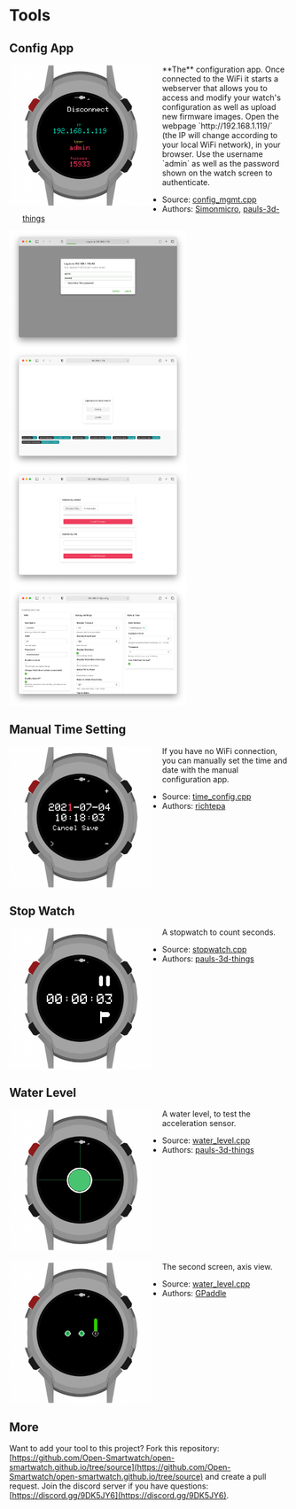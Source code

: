 # Tools

## Config App

<img src="/assets/apps/tools/app_config_osw.png" width="256px" style="float:left; margin-right:20px"/>
**The** configuration app. Once connected to the WiFi it starts a webserver that allows you to access and modify your watch's configuration as well as upload new firmware images.
Open the webpage `http://192.168.1.119/` (the IP will change according to your local WiFi network), in your browser. Use the username `admin` as well as the password shown on the watch screen to authenticate.

 * Source: [config_mgmt.cpp](https://github.com/Open-Smartwatch/open-smartwatch-os/blob/master/src/apps/tools/config_mgmt.cpp)
 * Authors: [Simonmicro](https://github.com/Simonmicro), [pauls-3d-things](https://github.com/pauls-3d-things)

<a href="/assets/apps/tools/www_config_app_1.png" target="_blank"><img src="/assets/apps/tools/www_config_app_1.png" width="320px" style="float:left; margin-right:20px"/></a>
<a href="/assets/apps/tools/www_config_app_4.png" target="_blank"><img src="/assets/apps/tools/www_config_app_4.png" width="320px" style="float:left; margin-right:20px"/></a>
<a href="/assets/apps/tools/www_config_app_3.png" target="_blank"><img src="/assets/apps/tools/www_config_app_3.png" width="320px" style="float:left; margin-right:20px"/></a>
<a href="/assets/apps/tools/www_config_app_2.png" target="_blank"><img src="/assets/apps/tools/www_config_app_2.png" width="320px" style="float:left; margin-right:20px"/></a>


<div style="clear: both; margin-bottom:20px"></div>

## Manual Time Setting

<img src="/assets/apps/tools/app_config_time_manual_osw.png" width="256px" style="float:left; margin-right:20px"/>
If you have no WiFi connection, you can manually set the time and date with the manual configuration app.

 * Source: [time_config.cpp](https://github.com/Open-Smartwatch/open-smartwatch-os/blob/master/src/apps/tools/time_config.cpp)
 * Authors: [richtepa](https://github.com/richtepa)

<div style="clear: both; margin-bottom:20px"></div>

## Stop Watch

<img src="/assets/apps/tools/app_tool_stopwatch_osw.png" width="256px" style="float:left; margin-right:20px"/>
A stopwatch to count seconds.

 * Source: [stopwatch.cpp](https://github.com/Open-Smartwatch/open-smartwatch-os/blob/master/src/apps/main/stopwatch.cpp)
 * Authors: [pauls-3d-things](https://github.com/pauls-3d-things)

<div style="clear: both; margin-bottom:20px"></div>

## Water Level

<img src="/assets/apps/tools/app_tool_waterlevel01_osw.png" width="256px" style="float:left; margin-right:20px"/>
A water level, to test the acceleration sensor.

 * Source: [water_level.cpp](https://github.com/Open-Smartwatch/open-smartwatch-os/blob/master/src/apps/tools/water_level.cpp)
 * Authors: [pauls-3d-things](https://github.com/pauls-3d-things)

<div style="clear: both; margin-bottom:20px"></div>

<img src="/assets/apps/tools/app_tool_waterlevel02_osw.png" width="256px" style="float:left; margin-right:20px"/>

The second screen, axis view.

 * Source: [water_level.cpp](https://github.com/Open-Smartwatch/open-smartwatch-os/blob/master/src/apps/tools/water_level.cpp)
 * Authors:  [GPaddle](https://github.com/GPaddle)

<div style="clear: both; margin-bottom:20px"></div>

## More

Want to add your tool to this project? Fork this repository: [https://github.com/Open-Smartwatch/open-smartwatch.github.io/tree/source](https://github.com/Open-Smartwatch/open-smartwatch.github.io/tree/source) and create a pull request. Join the discord server if you have questions: [https://discord.gg/9DK5JY6](https://discord.gg/9DK5JY6).
